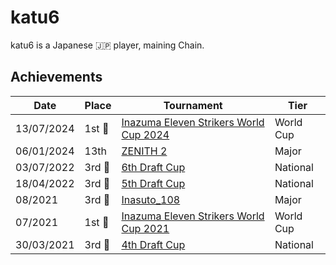 # katu6

katu6 is a Japanese :jp: player, maining Chain.

## Achievements

| Date | Place | Tournament | Tier |
| - | - | - | - |
| 13/07/2024 |1st :1st_place_medal:| [Inazuma Eleven Strikers World Cup 2024](../../tournaments/worldcup24.md) | World Cup |
| 06/01/2024 | 13th | [ZENITH 2](../../tournaments/misc/zenith2.md) | Major |
| 03/07/2022 | 3rd :3rd_place_medal: | [6th Draft Cup](../../tournaments/jpdraft/jpdraft6.md) | National |
| 18/04/2022 | 3rd :3rd_place_medal: | [5th Draft Cup](../../tournaments/jpdraft/jpdraft5.md) | National |
| 08/2021 |3rd :3rd_place_medal: | [Inasuto_108](../../tournaments/misc/108.md) | Major |
| 07/2021 |1st :1st_place_medal: | [Inazuma Eleven Strikers World Cup 2021](../../tournaments/worldcup21.md) | World Cup |
| 30/03/2021 | 3rd :3rd_place_medal: | [4th Draft Cup](../../tournaments/jpdraft/jpdraft4.md) | National |
